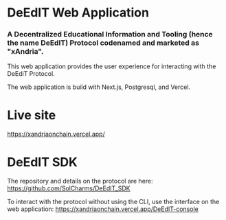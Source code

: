 # DeEdIT Web Application

### A Decentralized Educational Information and Tooling (hence the name DeEdIT) Protocol codenamed and marketed as "xAndria".

This web application provides the user experience for interacting with the DeEdiT Protocol.

The web application is build with Next.js, Postgresql, and Vercel.

# Live site
https://xandriaonchain.vercel.app/

# DeEdIT SDK
The repository and details on the protocol are here: https://github.com/SolCharms/DeEdIT_SDK

To interact with the protocol without using the CLI, use the interface on the web application:
https://xandriaonchain.vercel.app/DeEdIT-console